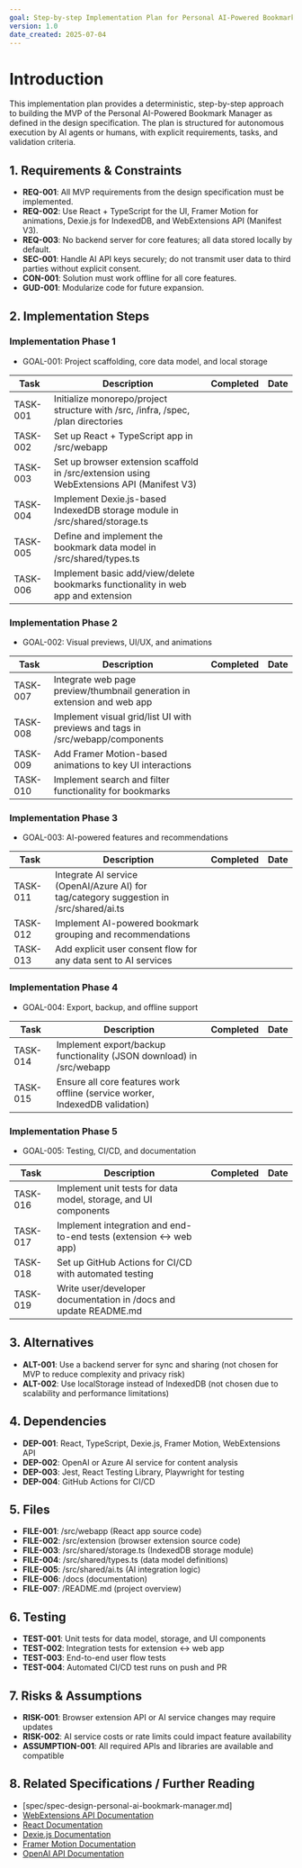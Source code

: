 ```yaml
---
goal: Step-by-step Implementation Plan for Personal AI-Powered Bookmark Manager MVP
version: 1.0
date_created: 2025-07-04
---
```


# Introduction

This implementation plan provides a deterministic, step-by-step approach to building the MVP of the Personal AI-Powered Bookmark Manager as defined in the design specification. The plan is structured for autonomous execution by AI agents or humans, with explicit requirements, tasks, and validation criteria.

## 1. Requirements & Constraints

- **REQ-001**: All MVP requirements from the design specification must be implemented.
- **REQ-002**: Use React + TypeScript for the UI, Framer Motion for animations, Dexie.js for IndexedDB, and WebExtensions API (Manifest V3).
- **REQ-003**: No backend server for core features; all data stored locally by default.
- **SEC-001**: Handle AI API keys securely; do not transmit user data to third parties without explicit consent.
- **CON-001**: Solution must work offline for all core features.
- **GUD-001**: Modularize code for future expansion.

## 2. Implementation Steps

### Implementation Phase 1

- GOAL-001: Project scaffolding, core data model, and local storage

| Task      | Description                                                                                  | Completed | Date       |
|-----------|----------------------------------------------------------------------------------------------|-----------|------------|
| TASK-001  | Initialize monorepo/project structure with /src, /infra, /spec, /plan directories            |           |            |
| TASK-002  | Set up React + TypeScript app in /src/webapp                                                 |           |            |
| TASK-003  | Set up browser extension scaffold in /src/extension using WebExtensions API (Manifest V3)    |           |            |
| TASK-004  | Implement Dexie.js-based IndexedDB storage module in /src/shared/storage.ts                  |           |            |
| TASK-005  | Define and implement the bookmark data model in /src/shared/types.ts                         |           |            |
| TASK-006  | Implement basic add/view/delete bookmarks functionality in web app and extension             |           |            |

### Implementation Phase 2

- GOAL-002: Visual previews, UI/UX, and animations

| Task      | Description                                                                                  | Completed | Date       |
|-----------|----------------------------------------------------------------------------------------------|-----------|------------|
| TASK-007  | Integrate web page preview/thumbnail generation in extension and web app                     |           |            |
| TASK-008  | Implement visual grid/list UI with previews and tags in /src/webapp/components               |           |            |
| TASK-009  | Add Framer Motion-based animations to key UI interactions                                    |           |            |
| TASK-010  | Implement search and filter functionality for bookmarks                                      |           |            |

### Implementation Phase 3

- GOAL-003: AI-powered features and recommendations

| Task      | Description                                                                                  | Completed | Date       |
|-----------|----------------------------------------------------------------------------------------------|-----------|------------|
| TASK-011  | Integrate AI service (OpenAI/Azure AI) for tag/category suggestion in /src/shared/ai.ts      |           |            |
| TASK-012  | Implement AI-powered bookmark grouping and recommendations                                   |           |            |
| TASK-013  | Add explicit user consent flow for any data sent to AI services                              |           |            |

### Implementation Phase 4

- GOAL-004: Export, backup, and offline support

| Task      | Description                                                                                  | Completed | Date       |
|-----------|----------------------------------------------------------------------------------------------|-----------|------------|
| TASK-014  | Implement export/backup functionality (JSON download) in /src/webapp                         |           |            |
| TASK-015  | Ensure all core features work offline (service worker, IndexedDB validation)                 |           |            |

### Implementation Phase 5

- GOAL-005: Testing, CI/CD, and documentation

| Task      | Description                                                                                  | Completed | Date       |
|-----------|----------------------------------------------------------------------------------------------|-----------|------------|
| TASK-016  | Implement unit tests for data model, storage, and UI components                              |           |            |
| TASK-017  | Implement integration and end-to-end tests (extension ↔ web app)                             |           |            |
| TASK-018  | Set up GitHub Actions for CI/CD with automated testing                                       |           |            |
| TASK-019  | Write user/developer documentation in /docs and update README.md                             |           |            |

## 3. Alternatives

- **ALT-001**: Use a backend server for sync and sharing (not chosen for MVP to reduce complexity and privacy risk)
- **ALT-002**: Use localStorage instead of IndexedDB (not chosen due to scalability and performance limitations)

## 4. Dependencies

- **DEP-001**: React, TypeScript, Dexie.js, Framer Motion, WebExtensions API
- **DEP-002**: OpenAI or Azure AI service for content analysis
- **DEP-003**: Jest, React Testing Library, Playwright for testing
- **DEP-004**: GitHub Actions for CI/CD

## 5. Files

- **FILE-001**: /src/webapp (React app source code)
- **FILE-002**: /src/extension (browser extension source code)
- **FILE-003**: /src/shared/storage.ts (IndexedDB storage module)
- **FILE-004**: /src/shared/types.ts (data model definitions)
- **FILE-005**: /src/shared/ai.ts (AI integration logic)
- **FILE-006**: /docs (documentation)
- **FILE-007**: /README.md (project overview)

## 6. Testing

- **TEST-001**: Unit tests for data model, storage, and UI components
- **TEST-002**: Integration tests for extension ↔ web app
- **TEST-003**: End-to-end user flow tests
- **TEST-004**: Automated CI/CD test runs on push and PR

## 7. Risks & Assumptions

- **RISK-001**: Browser extension API or AI service changes may require updates
- **RISK-002**: AI service costs or rate limits could impact feature availability
- **ASSUMPTION-001**: All required APIs and libraries are available and compatible

## 8. Related Specifications / Further Reading

- [spec/spec-design-personal-ai-bookmark-manager.md]
- [WebExtensions API Documentation](https://developer.mozilla.org/en-US/docs/Mozilla/Add-ons/WebExtensions)
- [React Documentation](https://react.dev/)
- [Dexie.js Documentation](https://dexie.org/)
- [Framer Motion Documentation](https://www.framer.com/motion/)
- [OpenAI API Documentation](https://platform.openai.com/docs/)
